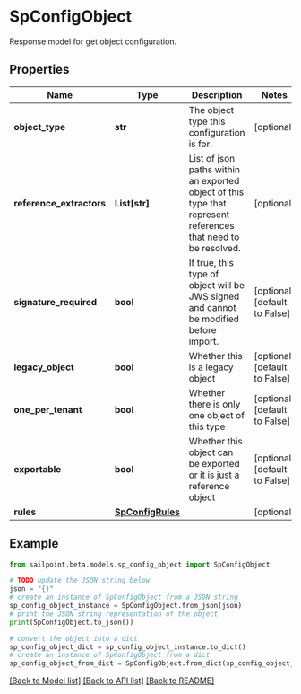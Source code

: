 # SpConfigObject

Response model for get object configuration.

## Properties

Name | Type | Description | Notes
------------ | ------------- | ------------- | -------------
**object_type** | **str** | The object type this configuration is for. | [optional] 
**reference_extractors** | **List[str]** | List of json paths within an exported object of this type that represent references that need to be resolved. | [optional] 
**signature_required** | **bool** | If true, this type of object will be JWS signed and cannot be modified before import. | [optional] [default to False]
**legacy_object** | **bool** | Whether this is a legacy object | [optional] [default to False]
**one_per_tenant** | **bool** | Whether there is only one object of this type | [optional] [default to False]
**exportable** | **bool** | Whether this object can be exported or it is just a reference object | [optional] [default to False]
**rules** | [**SpConfigRules**](SpConfigRules.md) |  | [optional] 

## Example

```python
from sailpoint.beta.models.sp_config_object import SpConfigObject

# TODO update the JSON string below
json = "{}"
# create an instance of SpConfigObject from a JSON string
sp_config_object_instance = SpConfigObject.from_json(json)
# print the JSON string representation of the object
print(SpConfigObject.to_json())

# convert the object into a dict
sp_config_object_dict = sp_config_object_instance.to_dict()
# create an instance of SpConfigObject from a dict
sp_config_object_from_dict = SpConfigObject.from_dict(sp_config_object_dict)
```
[[Back to Model list]](../README.md#documentation-for-models) [[Back to API list]](../README.md#documentation-for-api-endpoints) [[Back to README]](../README.md)


